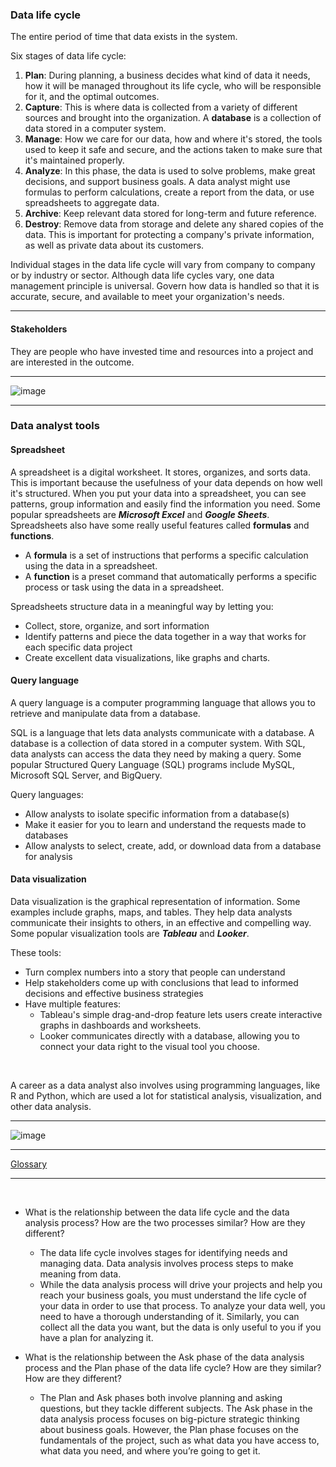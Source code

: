 ### Data life cycle
The entire period of time that data exists in the system.

Six stages of data life cycle:
1. **Plan**: During planning, a business decides what kind of data it needs, how it will be managed throughout its life cycle, who will be responsible for it, and the optimal outcomes.
2. **Capture**: This is where data is collected from a variety of different sources and brought into the organization. 
A **database** is a collection of data stored in a computer system.
3. **Manage**: How we care for our data, how and where it's stored, the tools used to keep it safe and secure, and the actions taken to make sure that it's maintained properly.
4. **Analyze**: In this phase, the data is used to solve problems, make great decisions, and support business goals. A data analyst might use formulas to perform calculations, create a report from the data, or use spreadsheets to aggregate data.
5. **Archive**: Keep relevant data stored for long-term and future reference.
6. **Destroy**: Remove data from storage and delete any shared copies of the data. This is important for protecting a company's private information, as well as private data about its customers.


Individual stages in the data life cycle will vary from company to company or by industry or sector. Although data life cycles vary, one data management principle is universal. Govern how data is handled so that it is accurate, secure, and available to meet your organization's needs.

---

#### Stakeholders
They are people who have invested time and resources into a project and are interested in the outcome.

---

![image](https://user-images.githubusercontent.com/74421758/145674093-4fe29a8b-a65a-4891-ad3a-67e81fdf74ef.png)

---

### Data analyst tools

#### Spreadsheet
A spreadsheet is a digital worksheet. It stores, organizes, and sorts data. This is important because the usefulness of your data depends on how well it's structured. When you put your data into a spreadsheet, you can see patterns, group information and easily find the information you need. Some popular spreadsheets are ***Microsoft Excel*** and ***Google Sheets***. Spreadsheets also have some really useful features called **formulas** and **functions**.
- A **formula** is a set of instructions that performs a specific calculation using the data in a spreadsheet.
- A **function** is a preset command that automatically performs a specific process or task using the data in a spreadsheet.

Spreadsheets structure data in a meaningful way by letting you:
- Collect, store, organize, and sort information
- Identify patterns and piece the data together in a way that works for each specific data project
- Create excellent data visualizations, like graphs and charts. 


#### Query language
A query language is a computer programming language that allows you to retrieve and manipulate data from a database.

SQL is a language that lets data analysts communicate with a database. A database is a collection of data stored in a computer system. With SQL, data analysts can access the data they need by making a query. Some popular Structured Query Language (SQL) programs include MySQL, Microsoft SQL Server, and BigQuery.

Query languages:
- Allow analysts to isolate specific information from a database(s)
- Make it easier for you to learn and understand the requests made to databases
- Allow analysts to select, create, add, or download data from a database for analysis


#### Data visualization
Data visualization is the graphical representation of information. Some examples include graphs, maps, and tables. They help data analysts communicate their insights to others, in an effective and compelling way. Some popular visualization tools are ***Tableau*** and ***Looker***.

These tools:
- Turn complex numbers into a story that people can understand 
- Help stakeholders come up with conclusions that lead to informed decisions and effective business strategies  
- Have multiple features:
  - Tableau's simple drag-and-drop feature lets users create interactive graphs in dashboards and worksheets. 
  - Looker communicates directly with a database, allowing you to connect your data right to the visual tool you choose.

<br />

A career as a data analyst also involves using programming languages, like R and Python, which are used a lot for statistical analysis, visualization, and other data analysis.

---

![image](https://user-images.githubusercontent.com/74421758/145676919-5b380b0a-bd8e-483b-8b99-856a21d9f75d.png)

---

[Glossary](https://docs.google.com/document/d/1HlHJkeCHI2_-dXYhZxacyFpsmFGt49HehhYaZgx-05M/template/preview?resourcekey=0-CX2FbmmO0dgLoD3O0kp1Tw)

---

<br />

- What is the relationship between the data life cycle and the data analysis process? How are the two processes similar? How are they different?
  - The data life cycle involves stages for identifying needs and managing data. Data analysis involves process steps to make meaning from data. 
  - While the data analysis process will drive your projects and help you reach your business goals, you must understand the life cycle of your data in order to use that process. To analyze your data well, you need to have a thorough understanding of it. Similarly, you can collect all the data you want, but the data is only useful to you if you have a plan for analyzing it.

- What is the relationship between the Ask phase of the data analysis process and the Plan phase of the data life cycle? How are they similar? How are they different?
  - The Plan and Ask phases both involve planning and asking questions, but they tackle different subjects. The Ask phase in the data analysis process focuses on big-picture strategic thinking about business goals. However, the Plan phase focuses on the fundamentals of the project, such as what data you have access to, what data you need, and where you’re going to get it.


